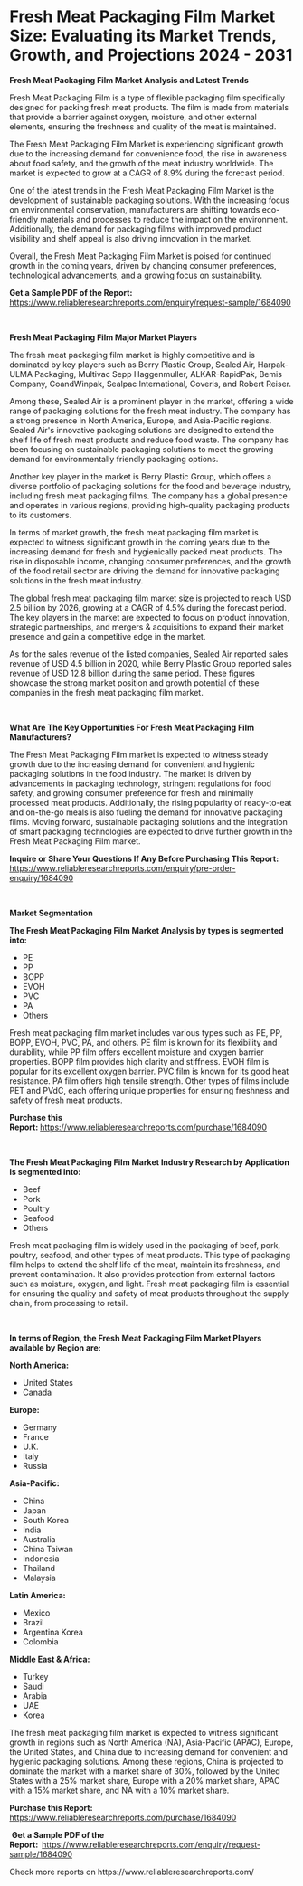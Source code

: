 <p><h1>Fresh Meat Packaging Film Market Size: Evaluating its Market Trends, Growth, and Projections 2024 - 2031</h1></p><p><strong>Fresh Meat Packaging Film Market Analysis and Latest Trends</strong></p>
<p><p>Fresh Meat Packaging Film is a type of flexible packaging film specifically designed for packing fresh meat products. The film is made from materials that provide a barrier against oxygen, moisture, and other external elements, ensuring the freshness and quality of the meat is maintained.</p><p>The Fresh Meat Packaging Film Market is experiencing significant growth due to the increasing demand for convenience food, the rise in awareness about food safety, and the growth of the meat industry worldwide. The market is expected to grow at a CAGR of 8.9% during the forecast period.</p><p>One of the latest trends in the Fresh Meat Packaging Film Market is the development of sustainable packaging solutions. With the increasing focus on environmental conservation, manufacturers are shifting towards eco-friendly materials and processes to reduce the impact on the environment. Additionally, the demand for packaging films with improved product visibility and shelf appeal is also driving innovation in the market.</p><p>Overall, the Fresh Meat Packaging Film Market is poised for continued growth in the coming years, driven by changing consumer preferences, technological advancements, and a growing focus on sustainability.</p></p>
<p><strong>Get a Sample PDF of the Report:&nbsp;</strong> <a href="https://www.reliableresearchreports.com/enquiry/request-sample/1684090">https://www.reliableresearchreports.com/enquiry/request-sample/1684090</a></p>
<p>&nbsp;</p>
<p><strong>Fresh Meat Packaging Film Major Market Players</strong></p>
<p><p>The fresh meat packaging film market is highly competitive and is dominated by key players such as Berry Plastic Group, Sealed Air, Harpak-ULMA Packaging, Multivac Sepp Haggenmuller, ALKAR-RapidPak, Bemis Company, CoandWinpak, Sealpac International, Coveris, and Robert Reiser.</p><p>Among these, Sealed Air is a prominent player in the market, offering a wide range of packaging solutions for the fresh meat industry. The company has a strong presence in North America, Europe, and Asia-Pacific regions. Sealed Air's innovative packaging solutions are designed to extend the shelf life of fresh meat products and reduce food waste. The company has been focusing on sustainable packaging solutions to meet the growing demand for environmentally friendly packaging options.</p><p>Another key player in the market is Berry Plastic Group, which offers a diverse portfolio of packaging solutions for the food and beverage industry, including fresh meat packaging films. The company has a global presence and operates in various regions, providing high-quality packaging products to its customers.</p><p>In terms of market growth, the fresh meat packaging film market is expected to witness significant growth in the coming years due to the increasing demand for fresh and hygienically packed meat products. The rise in disposable income, changing consumer preferences, and the growth of the food retail sector are driving the demand for innovative packaging solutions in the fresh meat industry.</p><p>The global fresh meat packaging film market size is projected to reach USD 2.5 billion by 2026, growing at a CAGR of 4.5% during the forecast period. The key players in the market are expected to focus on product innovation, strategic partnerships, and mergers & acquisitions to expand their market presence and gain a competitive edge in the market.</p><p>As for the sales revenue of the listed companies, Sealed Air reported sales revenue of USD 4.5 billion in 2020, while Berry Plastic Group reported sales revenue of USD 12.8 billion during the same period. These figures showcase the strong market position and growth potential of these companies in the fresh meat packaging film market.</p></p>
<p>&nbsp;</p>
<p><strong>What Are The Key Opportunities For Fresh Meat Packaging Film Manufacturers?</strong></p>
<p><p>The Fresh Meat Packaging Film market is expected to witness steady growth due to the increasing demand for convenient and hygienic packaging solutions in the food industry. The market is driven by advancements in packaging technology, stringent regulations for food safety, and growing consumer preference for fresh and minimally processed meat products. Additionally, the rising popularity of ready-to-eat and on-the-go meals is also fueling the demand for innovative packaging films. Moving forward, sustainable packaging solutions and the integration of smart packaging technologies are expected to drive further growth in the Fresh Meat Packaging Film market.</p></p>
<p><strong>Inquire or Share Your Questions If Any Before Purchasing This Report:</strong> <a href="https://www.reliableresearchreports.com/enquiry/pre-order-enquiry/1684090">https://www.reliableresearchreports.com/enquiry/pre-order-enquiry/1684090</a></p>
<p>&nbsp;</p>
<p><strong>Market Segmentation</strong></p>
<p><strong>The Fresh Meat Packaging Film Market Analysis by types is segmented into:</strong></p>
<p><ul><li>PE</li><li>PP</li><li>BOPP</li><li>EVOH</li><li>PVC</li><li>PA</li><li>Others</li></ul></p>
<p><p>Fresh meat packaging film market includes various types such as PE, PP, BOPP, EVOH, PVC, PA, and others. PE film is known for its flexibility and durability, while PP film offers excellent moisture and oxygen barrier properties. BOPP film provides high clarity and stiffness. EVOH film is popular for its excellent oxygen barrier. PVC film is known for its good heat resistance. PA film offers high tensile strength. Other types of films include PET and PVdC, each offering unique properties for ensuring freshness and safety of fresh meat products.</p></p>
<p><strong>Purchase this Report:&nbsp;</strong><a href="https://www.reliableresearchreports.com/purchase/1684090">https://www.reliableresearchreports.com/purchase/1684090</a></p>
<p>&nbsp;</p>
<p><strong>The Fresh Meat Packaging Film Market Industry Research by Application is segmented into:</strong></p>
<p><ul><li>Beef</li><li>Pork</li><li>Poultry</li><li>Seafood</li><li>Others</li></ul></p>
<p><p>Fresh meat packaging film is widely used in the packaging of beef, pork, poultry, seafood, and other types of meat products. This type of packaging film helps to extend the shelf life of the meat, maintain its freshness, and prevent contamination. It also provides protection from external factors such as moisture, oxygen, and light. Fresh meat packaging film is essential for ensuring the quality and safety of meat products throughout the supply chain, from processing to retail.</p></p>
<p>&nbsp;</p>
<p><strong>In terms of Region, the Fresh Meat Packaging Film Market Players available by Region are:</strong></p>
<p>
    <p> <strong> North America: </strong>
        <ul>
            <li>United States</li>
            <li>Canada</li>
        </ul>
        </p> 
    <p> <strong> Europe: </strong>
        <ul>
            <li>Germany</li>
            <li>France</li>
            <li>U.K.</li>
            <li>Italy</li>
            <li>Russia</li>
        </ul>
        </p> 
    <p> <strong> Asia-Pacific: </strong>
        <ul>
            <li>China</li>
            <li>Japan</li>
            <li>South Korea</li>
            <li>India</li>
            <li>Australia</li>
            <li>China Taiwan</li>
            <li>Indonesia</li>
            <li>Thailand</li>
            <li>Malaysia</li>
        </ul>
        </p> 
    <p> <strong> Latin America: </strong>
        <ul>
            <li>Mexico</li>
            <li>Brazil</li>
            <li>Argentina Korea</li>
            <li>Colombia</li>
        </ul>
        </p> 
    <p> <strong> Middle East & Africa: </strong>
        <ul>
            <li>Turkey</li>
            <li>Saudi</li>
            <li>Arabia</li>
            <li>UAE</li>
            <li>Korea</li>
        </ul>
    </p>
    </p>
<p><p>The fresh meat packaging film market is expected to witness significant growth in regions such as North America (NA), Asia-Pacific (APAC), Europe, the United States, and China due to increasing demand for convenient and hygienic packaging solutions. Among these regions, China is projected to dominate the market with a market share of 30%, followed by the United States with a 25% market share, Europe with a 20% market share, APAC with a 15% market share, and NA with a 10% market share.</p></p>
<p><strong>Purchase this Report: </strong><a href="https://www.reliableresearchreports.com/purchase/1684090">https://www.reliableresearchreports.com/purchase/1684090</a></p>
<p>&nbsp;<strong>Get a Sample PDF of the Report:&nbsp;&nbsp;</strong><a href="https://www.reliableresearchreports.com/enquiry/request-sample/1684090">https://www.reliableresearchreports.com/enquiry/request-sample/1684090</a></p>
<p><strong></strong></p>
<p>Check more reports on https://www.reliableresearchreports.com/</p>